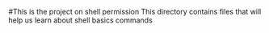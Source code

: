 #This is the project on shell permission
This directory contains files that will help us learn about shell basics commands
